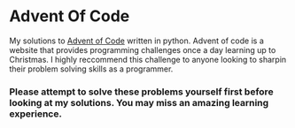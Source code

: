 # Advent Of Code
My solutions to [Advent of Code](http://adventofcode.com/) written in python. 
Advent of code is a website that provides programming challenges once a day learning up to Christmas. I highly reccommend this challenge to anyone looking to sharpin their problem solving skills as a programmer. 

### Please attempt to solve these problems yourself first before looking at my solutions. You may miss an amazing learning experience. 
